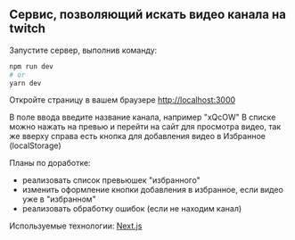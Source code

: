 ## Сервис, позволяющий искать видео канала на twitch

Запустите сервер, выполнив команду:

```bash
npm run dev
# or
yarn dev
```

Откройте страницу в вашем браузере [http://localhost:3000](http://localhost:3000)

В поле ввода введите название канала, например "xQcOW"
В списке можно нажать на превью и перейти на сайт для просмотра видео, 
так же вверху справа есть кнопка для добавления видео в Избранное (localStorage)

Планы по доработке:
- реализовать список превьюшек "избранного"
- изменить оформление кнопки добавления в избранное, если видео уже в "избранном"
- реализовать обработку ошибок (если не находим канал)

Используемые технологии: [Next.js](https://nextjs.org)